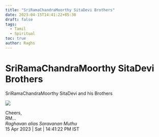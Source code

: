 ```yaml
---
title: "SriRamaChandraMoorthy SitaDevi Brothers"
date: 2023-04-15T14:41:22+05:30
draft: false
tags:
  - Tamil
  - Spiritual
toc: true
author: Raghs
---
```


# SriRamaChandraMoorthy SitaDevi Brothers

SriRamaChandraMoorthy SitaDevi and his Brothers

<!--more-->

<img src="https://raghsonline.com/spiritual/SriRamaChandraMoorthy-with-SitaDevi_Brothers.jpg"/>


Cheers,\
RM...\
_Raghavan alias Saravanan Muthu_\
15 Apr 2023 | Sat | 14:41:22 PM IST

